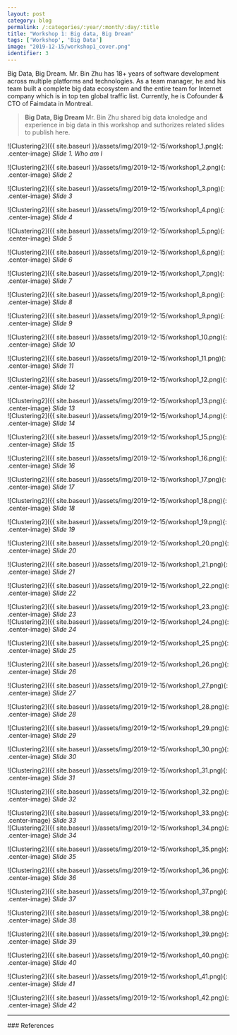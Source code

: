 ```yaml
---
layout: post
category: blog
permalink: /:categories/:year/:month/:day/:title
title: "Workshop 1: Big data, Big Dream"
tags: ['Workshop', 'Big Data']
image: "2019-12-15/workshop1_cover.png"
identifier: 3
---
```


Big Data, Big Dream. Mr. Bin Zhu has 18+ years of software development across multiple platforms and technologies. As a team manager, he and his team built a complete big data ecosystem and the entire team for Internet company which is in top ten global traffic list. Currently, he is Cofounder & CTO of Faimdata in Montreal.

<!--more-->

<blockquote class="tip">
<strong>Big Data, Big Dream </strong> Mr. Bin Zhu shared big data knoledge and experience in big data in this workshop and suthorizes related slides to publish here.
</blockquote>

![Clustering2]({{ site.baseurl }}/assets/img/2019-12-15/workshop1_1.png){: .center-image}
<em class="figure">Slide 1. Who am I</em>
<br>

![Clustering2]({{ site.baseurl }}/assets/img/2019-12-15/workshop1_2.png){: .center-image}
<em class="figure">Slide 2</em>
<br>

![Clustering2]({{ site.baseurl }}/assets/img/2019-12-15/workshop1_3.png){: .center-image}
<em class="figure">Slide 3</em>
<br>

![Clustering2]({{ site.baseurl }}/assets/img/2019-12-15/workshop1_4.png){: .center-image}
<em class="figure">Slide 4</em>
<br>


![Clustering2]({{ site.baseurl }}/assets/img/2019-12-15/workshop1_5.png){: .center-image}
<em class="figure">Slide 5</em>
<br>


![Clustering2]({{ site.baseurl }}/assets/img/2019-12-15/workshop1_6.png){: .center-image}
<em class="figure">Slide 6</em>
<br>

![Clustering2]({{ site.baseurl }}/assets/img/2019-12-15/workshop1_7.png){: .center-image}
<em class="figure">Slide 7</em>
<br>

![Clustering2]({{ site.baseurl }}/assets/img/2019-12-15/workshop1_8.png){: .center-image}
<em class="figure">Slide 8</em>
<br>

![Clustering2]({{ site.baseurl }}/assets/img/2019-12-15/workshop1_9.png){: .center-image}
<em class="figure">Slide 9</em>
<br>

![Clustering2]({{ site.baseurl }}/assets/img/2019-12-15/workshop1_10.png){: .center-image}
<em class="figure">Slide 10</em>
<br>

![Clustering2]({{ site.baseurl }}/assets/img/2019-12-15/workshop1_11.png){: .center-image}
<em class="figure">Slide 11</em>
<br>

![Clustering2]({{ site.baseurl }}/assets/img/2019-12-15/workshop1_12.png){: .center-image}
<em class="figure">Slide 12</em>
<br>


![Clustering2]({{ site.baseurl }}/assets/img/2019-12-15/workshop1_13.png){: .center-image}
<em class="figure">Slide 13</em>
<br>
![Clustering2]({{ site.baseurl }}/assets/img/2019-12-15/workshop1_14.png){: .center-image}
<em class="figure">Slide 14</em>
<br>


![Clustering2]({{ site.baseurl }}/assets/img/2019-12-15/workshop1_15.png){: .center-image}
<em class="figure">Slide 15</em>
<br>


![Clustering2]({{ site.baseurl }}/assets/img/2019-12-15/workshop1_16.png){: .center-image}
<em class="figure">Slide 16</em>
<br>

![Clustering2]({{ site.baseurl }}/assets/img/2019-12-15/workshop1_17.png){: .center-image}
<em class="figure">Slide 17</em>
<br>

![Clustering2]({{ site.baseurl }}/assets/img/2019-12-15/workshop1_18.png){: .center-image}
<em class="figure">Slide 18</em>
<br>

![Clustering2]({{ site.baseurl }}/assets/img/2019-12-15/workshop1_19.png){: .center-image}
<em class="figure">Slide 19</em>
<br>


![Clustering2]({{ site.baseurl }}/assets/img/2019-12-15/workshop1_20.png){: .center-image}
<em class="figure">Slide 20</em>
<br>

![Clustering2]({{ site.baseurl }}/assets/img/2019-12-15/workshop1_21.png){: .center-image}
<em class="figure">Slide 21</em>
<br>

![Clustering2]({{ site.baseurl }}/assets/img/2019-12-15/workshop1_22.png){: .center-image}
<em class="figure">Slide 22</em>
<br>


![Clustering2]({{ site.baseurl }}/assets/img/2019-12-15/workshop1_23.png){: .center-image}
<em class="figure">Slide 23</em>
<br>
![Clustering2]({{ site.baseurl }}/assets/img/2019-12-15/workshop1_24.png){: .center-image}
<em class="figure">Slide 24</em>
<br>


![Clustering2]({{ site.baseurl }}/assets/img/2019-12-15/workshop1_25.png){: .center-image}
<em class="figure">Slide 25</em>
<br>


![Clustering2]({{ site.baseurl }}/assets/img/2019-12-15/workshop1_26.png){: .center-image}
<em class="figure">Slide 26</em>
<br>

![Clustering2]({{ site.baseurl }}/assets/img/2019-12-15/workshop1_27.png){: .center-image}
<em class="figure">Slide 27</em>
<br>

![Clustering2]({{ site.baseurl }}/assets/img/2019-12-15/workshop1_28.png){: .center-image}
<em class="figure">Slide 28</em>
<br>

![Clustering2]({{ site.baseurl }}/assets/img/2019-12-15/workshop1_29.png){: .center-image}
<em class="figure">Slide 29</em>
<br>


![Clustering2]({{ site.baseurl }}/assets/img/2019-12-15/workshop1_30.png){: .center-image}
<em class="figure">Slide 30</em>
<br>

![Clustering2]({{ site.baseurl }}/assets/img/2019-12-15/workshop1_31.png){: .center-image}
<em class="figure">Slide 31</em>
<br>

![Clustering2]({{ site.baseurl }}/assets/img/2019-12-15/workshop1_32.png){: .center-image}
<em class="figure">Slide 32</em>
<br>


![Clustering2]({{ site.baseurl }}/assets/img/2019-12-15/workshop1_33.png){: .center-image}
<em class="figure">Slide 33</em>
<br>
![Clustering2]({{ site.baseurl }}/assets/img/2019-12-15/workshop1_34.png){: .center-image}
<em class="figure">Slide 34</em>
<br>


![Clustering2]({{ site.baseurl }}/assets/img/2019-12-15/workshop1_35.png){: .center-image}
<em class="figure">Slide 35</em>
<br>


![Clustering2]({{ site.baseurl }}/assets/img/2019-12-15/workshop1_36.png){: .center-image}
<em class="figure">Slide 36</em>
<br>

![Clustering2]({{ site.baseurl }}/assets/img/2019-12-15/workshop1_37.png){: .center-image}
<em class="figure">Slide 37</em>
<br>

![Clustering2]({{ site.baseurl }}/assets/img/2019-12-15/workshop1_38.png){: .center-image}
<em class="figure">Slide 38</em>
<br>

![Clustering2]({{ site.baseurl }}/assets/img/2019-12-15/workshop1_39.png){: .center-image}
<em class="figure">Slide 39</em>
<br>

![Clustering2]({{ site.baseurl }}/assets/img/2019-12-15/workshop1_40.png){: .center-image}
<em class="figure">Slide 40</em>
<br>

![Clustering2]({{ site.baseurl }}/assets/img/2019-12-15/workshop1_41.png){: .center-image}
<em class="figure">Slide 41</em>
<br>

![Clustering2]({{ site.baseurl }}/assets/img/2019-12-15/workshop1_42.png){: .center-image}
<em class="figure">Slide 42</em>
<br>

<hr class="with-margin">
### References
<ol>
</ol>
